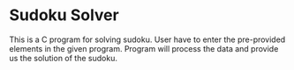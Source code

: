 # Sudoku Solver
This is a C program for solving sudoku. User have to enter the pre-provided elements in the given program. Program will process the data and provide us the solution of the sudoku.
